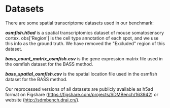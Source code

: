# Datasets

There are some spatial transcriptome datasets used in our benchmark:

***osmfish.h5ad*** is a spatial transcriptomics dataset of mouse somatosensory cortex. obs['Region'] is the cell type annotation of each spot, and we use this info as the ground truth. We have removed the "Excluded" region of this dataset.

***bass_count_matrix_osmfish.csv*** is the gene expression matrix file used in the osmfish dataset for the BASS method.

***bass_spatial_osmfish.csv*** is the spatial location file used in the osmfish dataset for the BASS method.

Our reprocessed versions of all datasets are publicly available as h5ad format on Figshare (<https://figshare.com/projects/SDMBench/163942>) or website (<http://sdmbench.drai.cn/>).

